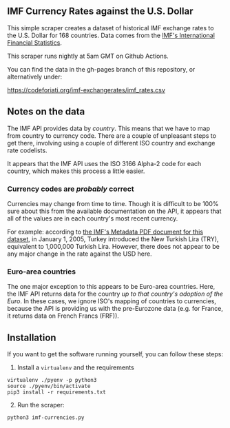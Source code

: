 ## IMF Currency Rates against the U.S. Dollar

This simple scraper creates a dataset of historical IMF exchange rates to the U.S. Dollar for 168 countries. Data comes from the [IMF's International Financial Statistics](https://data.imf.org/?sk=4C514D48-B6BA-49ED-8AB9-52B0C1A0179B).

This scraper runs nightly at 5am GMT on Github Actions.

You can find the data in the gh-pages branch of this repository, or alternatively under:

https://codeforiati.org/imf-exchangerates/imf_rates.csv

## Notes on the data

The IMF API provides data by _country_. This means that we have to map from country to currency code. There are a couple of unpleasant steps to get there, involving using a couple of different ISO country and exchange rate codelists.

It appears that the IMF API uses the ISO 3166 Alpha-2 code for each country, which makes this process a little easier.

### Currency codes are _probably_ correct

Currencies may change from time to time. Though it is difficult to be 100% sure about this from the available documentation on the API, it appears that all of the values are in each country's most recent currency.

For example: according to [the IMF's Metadata PDF document for this dataset](https://data.imf.org/api/document/download?key=62969181), in January 1, 2005, Turkey introduced the New Turkish Lira (TRY), equivalent to 1,000,000 Turkish Lira. However, there does not appear to be any major change in the rate against the USD here.

### Euro-area countries

The one major exception to this appears to be Euro-area countries. Here, the IMF API returns data for the country _up to that country's adoption of the Euro_. In these cases, we ignore ISO's mapping of countries to currencies, because the API is providing us with the pre-Eurozone data (e.g. for France, it returns data on French Francs (FRF)).

## Installation

If you want to get the software running yourself, you can follow these steps:

1. Install a `virtualenv` and the requirements
```
virtualenv ./pyenv -p python3
source ./pyenv/bin/activate
pip3 install -r requirements.txt
```

2. Run the scraper:
```
python3 imf-currencies.py
```

